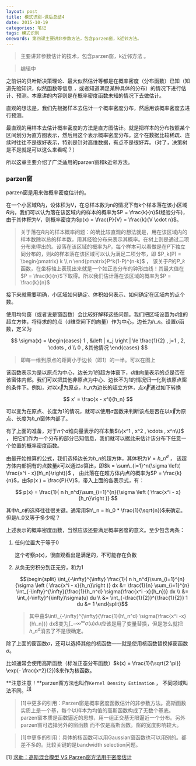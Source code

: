 ```yaml
---
layout: post
title: 模式识别-课后总结4
date: 2015-10-19
categories: 笔记
tags: 模式识别
onewords: 第四课主要讲非参数方法，包含parzen窗，k近邻方法。
---
```

> 主要讲非参数估计的技术，包含parzen窗，k近邻方法 。

> 编辑中

之前讲的贝叶斯决策理论、最大似然估计等都是在概率密度（分布函数）已知（知道先验知识，似然函数等信息 ，或者知道满足某种具体的分布）的情况下进行估计、预测。本章讲的内容则是在概率密度函数未知的情况下去做估计。

直观的想法是，我们先根据样本去估计一个概率密度分布，然后用该概率密度去进行预测。

最直观的用样本去估计概率密度的方法是直方图估计。就是把样本的分布按照某个区间划分为直方图表示，然后用这个表示概率密度分布。这个在数据比较稀疏、连续时往往不是很好表示，特别是针对高维数据，有点不是很好弄。（对了，决策树是不是就是可以这么来看呢？）

所以这章主要介绍了广泛适用的parzen窗和k近邻方法。

### parzen窗

parzen窗是用来做概率密度估计的。

在一个小区域$R$内，设体积为V，在总样本数为n的情况下有k个样本落在该小区域$R$内，我们可以认为落在该区域内的样本的概率为$P = \frac{k}{n}$(经验分布)，由于其体积为$V$，则概率密度为$p(x) = \frac{P}{V} = \frac{k}{V \cdot n}$。

> 关于落在$R$内的样本概率问题：的确比较直观的想法就是，用在该区域内的样本数除以总的样本数，用其经验分布来表示其概率。在树上则是通过二项分布来得出的。设落在该区域的概率为$P$，每个样本可以看做是在$P$下独立同分布的，则$k$的样本落在该区域可以认为满足二项分布，即 $P_k(P) = \begin{pmatrix} k \\ n \end{pmatrix}P^k(1-P)^{n-k}$ ， 该关于$P$的$P\_k$函数，在坐标轴上表现出来就是一个如正态分布的钟形曲线！其最大值在$P = \frac{k}{n}$下取得。所以我们估计落在该区域的概率为$P = \frac{k}{n}$

接下来就需要明确，小区域如何确定、体积如何表示、如何确定在区域内的点个数。

使用均匀窗（或者说是窗函数）会比较好解释这些问题。我们把区域设置为$d$维的超立方体，将待求的的点（d维空间下的向量）作为中心，边长为$h\_n$。设置$\sigma$函数，定义为

$$
\sigma(x) = \begin{cases}
1 , &\left | x_j \right | \le \frac{1}{2} , j=1 , 2, \cdots , d \\
0 , &其他情况
\end{cases}
$$

> 即每一维到原点的距离小于边长（即1）的一半。可以在图上

该函数表示为是以原点为中心，边长为1的超方体窗下，$d$维向量表示的点是否在该窗体内部。我们可以把其他非原点为中心、边长不为1的情况归一化到该原点窗的条件下。例如，对以$\vec x$为原点，$h\_n$为边长的超立方体，点$\vec x^i$通过如下转换

$$
x' = \frac{x - x^i}{h_n}
$$

可以变为在原点、长度为1的情况，就可以使用$\sigma$函数来判断该点是否在以$\vec x$为原点、长度为$h\_n$窗体内部了。

有了上面的准备，对于$n$个$d$维向量表示的样本集$\\{x^1 , x^2 , \cdots , x^n\\}$ ， 把它们作为一个分布的部分已知信息，我们就可以据此来估计该分布下任意一个位置的概率密度函数。

由最开始推算的公式，我们选择边长为$h\_n$的超方体，其体积为$V = h\_n^d$ ， 该超方体内部拥有的点数量$k$可以通过$\sigma$算出，即$k = \sum\_{i=1}^n{\sigma \left( \frac{x^i - x}{h\_n}\right)}$ ， 由此落在在超方体内点的概率为$P = \frac{k}{n}$，由$p(x ) = \frac{P}{V}$，带入上面的各表示式，有：

$$
p(x) = \frac{1}{ n h_n^d}\sum_{i=1}^{n}{\sigma \left ( \frac{x^i - x}{h_n}\right )}
$$

其中$h\_n$的选择往往很关键。通常用$h\_n = h\_0 * \frac{1}{\sqrt{n}}$来确定。但是$h\_0$又等于多少呢？

上述表示的概率密度函数，当然应该还要满足概率密度的意义。至少包含两条：

1. 任何位置大于等于0
    
    这个考察p(x)，很直观看出是满足的，不可能存在负数

2. 从负无穷积分到正无穷，和为1

    $$\begin{split}
    \int_{-\infty}^{\infty} \frac{1}{ n h_n^d}\sum_{i=1}^{n}{\sigma \left ( \frac{x^i - x}{h_n}\right )} dx &= \frac{1}{n} \sum_{i=1}^{n} \int_{-\infty}^{\infty}{\frac{1}{h_n^d} \sigma(\frac{x^i -x}{h_n})} dx \\
    &= \int_{-\infty}^{\infty}\sigma(u) du \\
    &= \int_{-\frac{1}{2}}^{\frac{1}{2}} 1 du
    &= 1
    \end{split}$$

    > 其中由$\int\_{-\infty}^{\infty}{\frac{1}{h\_n^d} \sigma(\frac{x^i -x}{h\_n})} dx$变为$\int\_{-\infty}^{\infty}\sigma(u) du$应该是用了变量替换，但是怎么就把$h\_n^d$消去了不是很确定。


除了上面的窗函数$\sigma$，还可以选择其他的核函数——就是使用核函数替换掉窗函数$\sigma$。

比如通常会使用高斯函数（标准正态分布函数）$k(x) = \frac{1}{\sqrt{2 \pi}} \exp(- \frac{x^2}{2})$来作为核函数。

**注意注意！**parzen窗方法也叫作`Kernel Density Estimation` ， 不同领域叫法不同。<sup><a href="#a1">[1]</a></sup>

> [1]中更多的引用：Parzen窗是概率密度函数估计的非参数方法。高斯函数实质上是一个基，每个以样本为均值的高斯函数构成了无数个基底。parzen窗本质是函数逼近的思想，用一组正交基无限逼近一个分布。另外parzen窗可选择另外的窗函数 而不仅是高斯函数。窗的宽度影响较大。

> [1]中更多的引用：具体的核函数可以用Gaussian窗函数也可以用别的。都差不多的。比较关键的是bandwidth selection问题。 


<span id="a1">[1]</span> [求助：高斯混合模型 VS Parzen窗方法用于密度估计](http://www.douban.com/group/topic/37885903/) 
